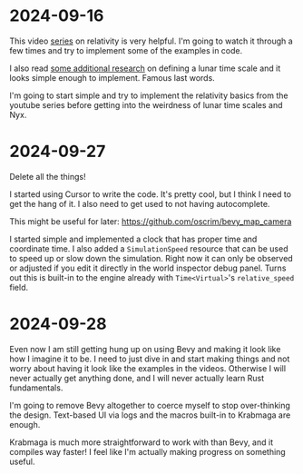 # 2024-09-16
This video
[series](https://www.youtube.com/playlist?list=PLu7cY2CPiRjVY-VaUZ69bXHZr5QslKbzo)
on relativity is very helpful. I'm going to watch it through a few times and try
to implement some of the examples in code.

I also read [some additional research](docs/research-papers/Meyers_1999_LunarTime.pdf)
on defining a lunar time scale and it looks simple enough to implement. Famous
last words.

I'm going to start simple and try to implement the relativity basics from the
youtube series before getting into the weirdness of lunar time scales and Nyx.

# 2024-09-27
Delete all the things!

I started using Cursor to write the code. It's pretty cool, but I think I need
to get the hang of it. I also need to get used to not having autocomplete. 

This might be useful for later: https://github.com/oscrim/bevy_map_camera

I started simple and implemented a clock that has proper time and coordinate
time. I also added a `SimulationSpeed` resource that can be used to speed up or
slow down the simulation. Right now it can only be observed or adjusted if you
edit it directly in the world inspector debug panel. Turns out this is built-in
to the engine already with `Time<Virtual>`'s `relative_speed` field.

# 2024-09-28
Even now I am still getting hung up on using Bevy and making it look like how I
imagine it to be. I need to just dive in and start making things and not worry
about having it look like the examples in the videos. Otherwise I will never
actually get anything done, and I will never actually learn Rust fundamentals.

I'm going to remove Bevy altogether to coerce myself to stop over-thinking the
design. Text-based UI via logs and the macros built-in to Krabmaga are enough.

Krabmaga is much more straightforward to work with than Bevy, and it compiles
way faster! I feel like I'm actually making progress on something useful.
